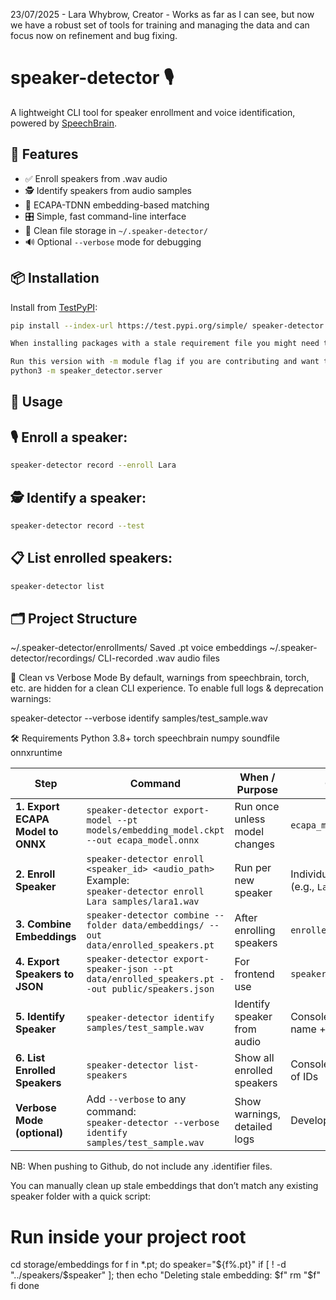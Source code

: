 23/07/2025 - Lara Whybrow, Creator - Works as far as I can see, but now we have a robust set of tools for training and managing the data and can focus now on refinement and bug fixing. 

# speaker-detector 🎙️

A lightweight CLI tool for speaker enrollment and voice identification, powered by [SpeechBrain](https://speechbrain.readthedocs.io/).

## 🔧 Features


- ✅ Enroll speakers from .wav audio
- 🕵️ Identify speakers from audio samples
- 🧠 ECAPA-TDNN embedding-based matching
- 🎛️ Simple, fast command-line interface
- 📁 Clean file storage in `~/.speaker-detector/`
- 🔊 Optional `--verbose` mode for debugging


## 📦 Installation

Install from [TestPyPI](https://test.pypi.org/):

```bash
pip install --index-url https://test.pypi.org/simple/ speaker-detector

When installing packages with a stale requirement file you might need to use:  pip install --break-system-packages soundfile to install on WSL Ubuntu

Run this version with -m module flag if you are contributing and want to run server.py:
python3 -m speaker_detector.server

```

## 🚀 Usage

## 🎙️ Enroll a speaker:

```bash
speaker-detector record --enroll Lara
```

## 🕵️ Identify a speaker:

```bash
speaker-detector record --test
```
## 📋 List enrolled speakers:

```bash
speaker-detector list
```

## 🗂️ Project Structure

~/.speaker-detector/enrollments/	    Saved .pt voice embeddings
~/.speaker-detector/recordings/	        CLI-recorded .wav audio files

🧹 Clean vs Verbose Mode
By default, warnings from speechbrain, torch, etc. are hidden for a clean CLI experience.
To enable full logs & deprecation warnings:

speaker-detector --verbose identify samples/test_sample.wav

🛠 Requirements
Python 3.8+
torch
speechbrain
numpy
soundfile
onnxruntime

| Step                              | Command                                                                                                             | When / Purpose                | Output                                   |
| --------------------------------- | ------------------------------------------------------------------------------------------------------------------- | ----------------------------- | ---------------------------------------- |
| **1. Export ECAPA Model to ONNX** | `speaker-detector export-model --pt models/embedding_model.ckpt --out ecapa_model.onnx`                             | Run once unless model changes | `ecapa_model.onnx`                       |
| **2. Enroll Speaker**             | `speaker-detector enroll <speaker_id> <audio_path>`<br>Example:<br>`speaker-detector enroll Lara samples/lara1.wav` | Run per new speaker           | Individual `.pt` files (e.g., `Lara.pt`) |
| **3. Combine Embeddings**         | `speaker-detector combine --folder data/embeddings/ --out data/enrolled_speakers.pt`                                | After enrolling speakers      | `enrolled_speakers.pt`                   |
| **4. Export Speakers to JSON**    | `speaker-detector export-speaker-json --pt data/enrolled_speakers.pt --out public/speakers.json`                    | For frontend use              | `speakers.json`                          |
| **5. Identify Speaker**           | `speaker-detector identify samples/test_sample.wav`                                                                 | Identify speaker from audio   | Console output: name + score             |
| **6. List Enrolled Speakers**     | `speaker-detector list-speakers`                                                                                    | Show all enrolled speakers    | Console output: list of IDs              |
| **Verbose Mode (optional)**       | Add `--verbose` to any command:<br>`speaker-detector --verbose identify samples/test_sample.wav`                    | Show warnings, detailed logs  | Developer debug info                     |




NB: When pushing to Github, do not include any .identifier files.

You can manually clean up stale embeddings that don’t match any existing speaker folder with a quick script:

# Run inside your project root
cd storage/embeddings
for f in *.pt; do
  speaker="${f%.pt}"
  if [ ! -d "../speakers/$speaker" ]; then
    echo "Deleting stale embedding: $f"
    rm "$f"
  fi
done
